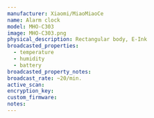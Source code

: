 ```yaml
---
manufacturer: Xiaomi/MiaoMiaoCe
name: Alarm clock
model: MHO-C303
image: MHO-C303.png
physical_description: Rectangular body, E-Ink
broadcasted_properties:
  - temperature
  - humidity
  - battery
broadcasted_property_notes:
broadcast_rate: ~20/min.
active_scan:
encryption_key:
custom_firmware:
notes:
---
```

